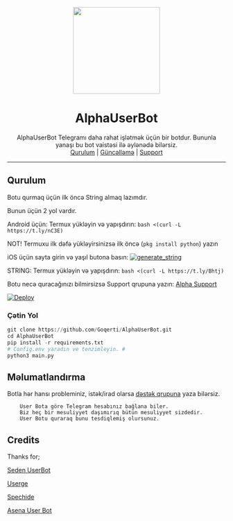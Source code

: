 <div align="center">
  <img src="https://telegra.ph/file/445520952055fb8e8e7f0.jpg" width="200" height="200">
  <h1>AlphaUserBot</h1>
</div>
<p align="center">
    AlphaUserBot Telegramı daha rahat işlətmək üçün bir botdur.
    Bununla yanaşı bu bot vaistəsi ilə əylənədə bilərsiz.
    <br>
        <a href="https://t.me/AlphaSupportaz">Qurulum</a> |
        <a href="https://t.me/AlphaResmi">Güncəlləmə</a> |
        <a href="https://t.me/AlphaSupportaz">Support</a>
    <br>
</p>

----

## Qurulum
Botu qurmaq üçün ilk öncə String almaq lazımdır.

Bunun üçün 2 yol vardır.

Android üçün: Termux yükləyin və yapışdırın: ```bash <(curl -L https://t.ly/nC3E)```

NOT! Termuxu ilk dəfə yükləyirsinizsə ilk öncə (```pkg install python```) yazın

iOS üçün sayta girin və yaşıl butona basın: <a href="https://replit.com/@SirvanTg/AlphaQurulum#.replit"><img src="https://img.shields.io/badge/run-string__session.py-blue?style=for-the-badge&logo=repl.it" alt="generate_string" /></a>

STRING: Termux yükləyin və yapışdırın: ```bash <(curl -L https://t.ly/Bhtj)```

Botu necə quracağınızı bilmirsizsə Support qrupuna yazın: [Alpha Support](https://t.me/alphasupportaz)

[![Deploy](https://www.herokucdn.com/deploy/button.svg)](https://heroku.com/deploy?template=https://github.com/Goqerti/Alpha-UserBot)
### Çətin Yol
```python
git clone https://github.com/Goqerti/AlphaUserBot.git
cd AlphaUserBot
pip install -r requirements.txt
# Config.env yaradın ve tenzimleyin. #
python3 main.py
```

## Məlumatlandırma
Botla hər hansı probleminiz, istək/irad olarsa [dəstək qrupuna](https://t.me/AlphaSupportaz) yaza bilərsiz.

```
    User Bota göre Telegram hesabınız bağlana biler.
    Biz heç bir mesuliyyet daşımırıq bütün mesuliyyet sizdedir.
    User Botu quraraq bunu tesdiqlemiş olursunuz.
```

## Credits
Thanks for;

[Seden UserBot](https://github.com/TeamDerUntergang/Telegram-UserBot)

[Userge](https://github.com/UsergeTeam/Userge)

[Spechide](https://github.com/Spechide)

[Asena User Bot](https://github.com/yusufusta/asenauserbot)
